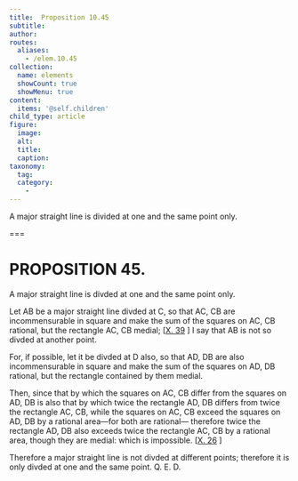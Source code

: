 ```yaml
---
title:  Proposition 10.45
subtitle: 
author:
routes:
  aliases:
    - /elem.10.45
collection:
  name: elements
  showCount: true
  showMenu: true
content:
  items: '@self.children'
child_type: article
figure:
  image:
  alt:
  title:
  caption:
taxonomy:
  tag:
  category:
    - 
---
```


<p><hi rend="ital">A major straight line is divided at one and the same point only</hi>. </p>

===

<h1>PROPOSITION 45.</h1>
<p><span class="ital">A major straight line is divded at one and the same point only</span>. </p>

<p>Let <span class="ital">AB</span> be a major straight line divded at <span class="ital">C</span>, so that <span class="ital">AC</span>, <span class="ital">CB</span> are incommensurable in square and make the sum of the squares on <span class="ital">AC</span>, <span class="ital">CB</span> rational, but the rectangle <span class="ital">AC</span>, <span class="ital">CB</span> medial; [<a href="/elem.10.39">X. 39</a>
]  I say that <span class="ital">AB</span> is not so divded at another point. </p>

<p>For, if possible, let it be divded at <span class="ital">D</span> also, so that <span class="ital">AD</span>, <span class="ital">DB</span> are also incommensurable in square and make the sum of the squares on <span class="ital">AD</span>, <span class="ital">DB</span> rational, but the rectangle contained by them medial. </p>

<p>Then, since that by which the squares on <span class="ital">AC</span>, <span class="ital">CB</span> differ from the squares on <span class="ital">AD</span>, <span class="ital">DB</span> is also that by which twice the rectangle <span class="ital">AD</span>, <span class="ital">DB</span> differs from twice the rectangle <span class="ital">AC</span>, <span class="ital">CB</span>, while the squares on <span class="ital">AC</span>, <span class="ital">CB</span> exceed the squares on <span class="ital">AD</span>, <span class="ital">DB</span> by a rational area—for both are rational— therefore twice the rectangle <span class="ital">AD</span>, <span class="ital">DB</span> also exceeds twice the rectangle <span class="ital">AC</span>, <span class="ital">CB</span> by a rational area, though they are medial: which is impossible. [<a href="/elem.10.26">X. 26</a>
] </p>

<p>Therefore a major straight line is not divded at different points; therefore it is only divded at one and the same point. Q. E. D.</p>
